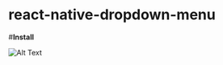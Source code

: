 # react-native-dropdown-menu

#**Install**	

![Alt Text](https://media.giphy.com/media/kIQviwTXaZYndm6pyT/giphy.gif)
